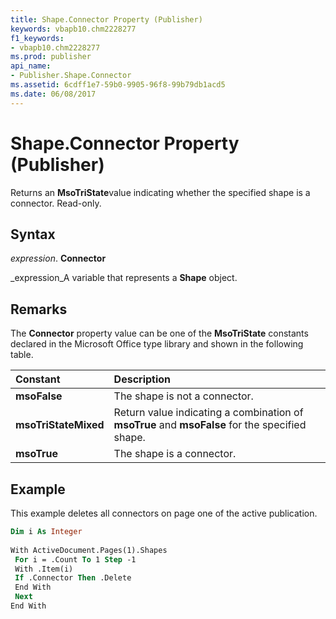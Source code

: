 ```yaml
---
title: Shape.Connector Property (Publisher)
keywords: vbapb10.chm2228277
f1_keywords:
- vbapb10.chm2228277
ms.prod: publisher
api_name:
- Publisher.Shape.Connector
ms.assetid: 6cdff1e7-59b0-9905-96f8-99b79db1acd5
ms.date: 06/08/2017
---
```



# Shape.Connector Property (Publisher)

Returns an **MsoTriState**value indicating whether the specified shape is a connector. Read-only.


## Syntax

 _expression_. **Connector**

 _expression_A variable that represents a **Shape** object.


## Remarks

The **Connector** property value can be one of the **MsoTriState** constants declared in the Microsoft Office type library and shown in the following table.



|**Constant**|**Description**|
|:-----|:-----|
| **msoFalse**|The shape is not a connector.|
| **msoTriStateMixed**|Return value indicating a combination of **msoTrue** and **msoFalse** for the specified shape.|
| **msoTrue**|The shape is a connector.|

## Example

This example deletes all connectors on page one of the active publication.


```vb
Dim i As Integer 
 
With ActiveDocument.Pages(1).Shapes 
 For i = .Count To 1 Step -1 
 With .Item(i) 
 If .Connector Then .Delete 
 End With 
 Next 
End With
```


